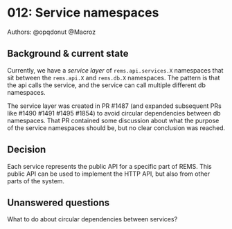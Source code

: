 # 012: Service namespaces

Authors: @opqdonut @Macroz

## Background & current state

Currently, we have a _service layer_ of `rems.api.services.X`
namespaces that sit between the `rems.api.X` and `rems.db.X`
namespaces. The pattern is that the api calls the service, and the
service can call multiple different db namespaces.

The service layer was created in PR #1487 (and expanded subsequent PRs
like #1490 #1491 #1495 #1854) to avoid circular dependencies between
db namespaces. That PR contained some discussion about what the
purpose of the service namespaces should be, but no clear conclusion
was reached.

## Decision

Each service represents the public API for a specific part of REMS.
This public API can be used to implement the HTTP API, but also from
other parts of the system.

## Unanswered questions

What to do about circular dependencies between services?
